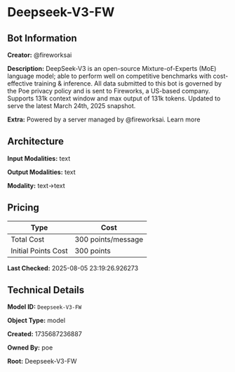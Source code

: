 # Deepseek-V3-FW

## Bot Information

**Creator:** @fireworksai

**Description:** DeepSeek-V3 is an open-source Mixture-of-Experts (MoE) language model; able to perform well on competitive benchmarks with cost-effective training & inference. All data submitted to this bot is governed by the Poe privacy policy and is sent to Fireworks, a US-based company. Supports 131k context window and max output of 131k tokens. Updated to serve the latest March 24th, 2025 snapshot.

**Extra:** Powered by a server managed by @fireworksai. Learn more


## Architecture

**Input Modalities:** text

**Output Modalities:** text

**Modality:** text->text


## Pricing

| Type | Cost |
|------|------|
| Total Cost | 300 points/message |
| Initial Points Cost | 300 points |

**Last Checked:** 2025-08-05 23:19:26.926273


## Technical Details

**Model ID:** `Deepseek-V3-FW`

**Object Type:** model

**Created:** 1735687236887

**Owned By:** poe

**Root:** Deepseek-V3-FW
